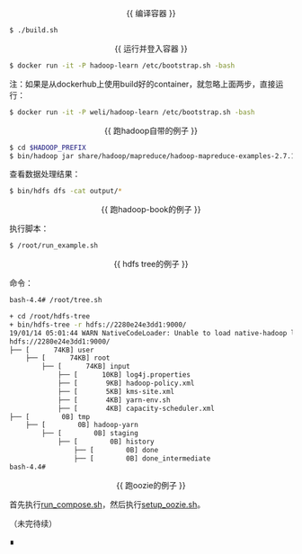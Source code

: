 
<p align="center"> {{ 编译容器 }} </p>

```bash
$ ./build.sh
```

<p align="center"> {{ 运行并登入容器 }} </p>

```bash
$ docker run -it -P hadoop-learn /etc/bootstrap.sh -bash
```

注：如果是从dockerhub上使用build好的container，就忽略上面两步，直接运行：

```bash
$ docker run -it -P weli/hadoop-learn /etc/bootstrap.sh -bash
```

<p align="center"> {{ 跑hadoop自带的例子 }} </p>

```bash
$ cd $HADOOP_PREFIX
$ bin/hadoop jar share/hadoop/mapreduce/hadoop-mapreduce-examples-2.7.1.jar grep input output 'dfs[a-z.]+'
```

查看数据处理结果：

```bash
$ bin/hdfs dfs -cat output/*
```

<p align="center"> {{ 跑hadoop-book的例子 }} </p>

执行脚本：

```bash
$ /root/run_example.sh
```

<p align="center"> {{ hdfs tree的例子 }} </p>

命令：

```bash
bash-4.4# /root/tree.sh
```

```bash
+ cd /root/hdfs-tree
+ bin/hdfs-tree -r hdfs://2280e24e3dd1:9000/
19/01/14 05:01:44 WARN NativeCodeLoader: Unable to load native-hadoop library for your platform... using builtin-java classes where applicable
hdfs://2280e24e3dd1:9000/
├── [      74KB] user
	├── [      74KB] root
		├── [      74KB] input
			├── [      10KB] log4j.properties
			├── [       9KB] hadoop-policy.xml
			├── [       5KB] kms-site.xml
			├── [       4KB] yarn-env.sh
			├── [       4KB] capacity-scheduler.xml
├── [        0B] tmp
	├── [        0B] hadoop-yarn
		├── [        0B] staging
			├── [        0B] history
				├── [        0B] done
				├── [        0B] done_intermediate
bash-4.4#
```

<p align="center"> {{ 跑oozie的例子 }} </p>

首先执行[run_compose.sh](https://github.com/liweinan/hadoop-docker/blob/master/run_compose.sh)，然后执行[setup_oozie.sh](https://github.com/liweinan/hadoop-docker/blob/master/setup_oozie.sh)。

（未完待续）


∎
